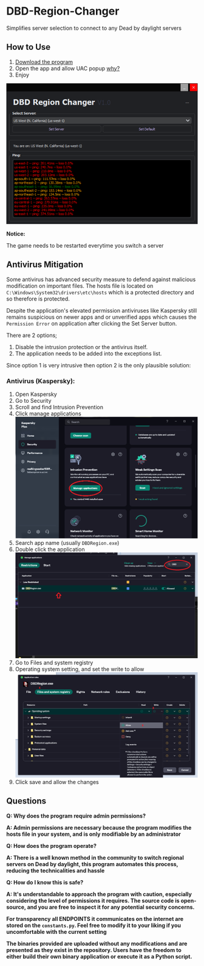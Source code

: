 # DBD-Region-Changer
Simplifies server selection to connect to any Dead by daylight servers

## How to Use
1. [Download the program](https://github.com/Kinuseka/DBD-Region-Changer/releases/latest)
2. Open the app and allow UAC popup [why?](#questions)
3. Enjoy

![Image of the DBD region changer](./images/app_image.png)

**Notice:**

The game needs to be restarted everytime you switch a server

## Antivirus Mitigation
Some antivirus has advanced security measure to defend against malicious modification on important files. The hosts file is located on `C:\Windows\System32\drivers\etc\hosts` which is a protected directory and so therefore is protected.

Despite the application's elevated permission antiviruses like Kaspersky still remains suspicious on newer apps and or unverified apps which causes the `Permission Error` on application after clicking the Set Server button. 

There are 2 options;
1. Disable the intrusion protection or the antivirus itself.
2. The application needs to be added into the exceptions list.

Since option 1 is very intrusive then option 2 is the only plausible solution:

### Antivirus (Kaspersky):
1. Open Kaspersky
2. Go to Security
3. Scroll and find Intrusion Prevention
4. Click manage applications
![Manage application circled red](./images/anti-virus-1.png)
5. Search app name (usually `DBDRegion.exe`)
6. Double click the application
![Photo with search bar entered "DBD" and the application "DBDRegion.exe" is shown on the list arrowed red](./images/anti-virus-2.png)
7. Go to Files and system registry
8. Operating system setting, and set the write to allow
![A guide screenshot with numbers. 1 Files and system registry, 2 Write setting aligned 3. Write setting is set to allow](./images/anti-virus-3.png)
9. Click save and allow the changes

## Questions
**Q: Why does the program require admin permissions?**

**A: Admin permissions are necessary because the program modifies the hosts file in your system, and is only modifiable by an administrator**

**Q: How does the program operate?**

**A: There is a well known method in the community to switch regional servers on Dead by daylight, this program automates this process, reducing the technicalities and hassle**

**Q: How do I know this is safe?**

**A: It's understandable to approach the program with caution, especially considering the level of permissions it requires. The source code is open-source, and you are free to inspect it for any potential security concerns.**

**For transparency all ENDPOINTS it communicates on the internet are stored on the `constants.py`. Feel free to modify it to your liking if you uncomfortable with the current setting** 

**The binaries provided are uploaded without any modifications and are presented as they exist in the repository. Users have the freedom to either build their own binary application or execute it as a Python script.**
